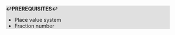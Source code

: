 <div style="margin:2em; background-color: #e0e0e0;">

<strong>↩PREREQUISITES↩</strong>

 * Place value system
 * Fraction number

</div>

